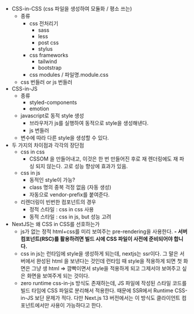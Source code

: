 - CSS-in-CSS (css 파일을 생성하여 모듈화 / 평소 쓰는)
  - 종류
    - css 전처리기
      - sass
      - less
      - post css
      - stylus
    - css frameworks
      - tailwind
      - bootstrap
    - css modules / 파일명.module.css
  - css 번들러 or js 번들러
- CSS-in-JS
  - 종류
    - styled-components
    - emotion
  - javascript로 동적 style 생성
    - 브라우저가 js를 실행하여 동적으로 style을 생성해낸다.
    - js 번들러
  - 변수에 따라 다른 style을 생성할 수 있다.
- 두 가지의 차이점과 각각의 장단점
  - css in css
    - CSSOM 을 만들어내고, 이것은 한 번 만들어진 후로 재 렌더링에도 재 파싱 되지 않는다. 고로 성능 향상에 효과가 있음.
  - css in js
    - 동적인 style이 가능?
    - class 명의 중복 걱정 없음 (자동 생성)
    - 자동으로 vendor-prefix를 붙여준다.
  - 리렌더링이 빈번한 컴포넌트의 경우
    - 정적 스타일 : css in css 사용
    - 동적 스타일 : css in js, but 성능 고려
- NextJS는 왜 CSS in CSS를 선호하는가
  - js가 없는 정적 html+css를 미리 보여주는 pre-rendering을 사용한다.
    **- 서버 컴포넌트(RSC)를 활용하려면 빌드 시에 CSS 파일이 사전에 준비되어야 합니다.**
  - css in js는 런타임에 style을 생성하게 되는데, nextjs는 ssr이다. 그 말은 서버에서 완성된 html 을 보낸다는 것인데 런타임 때 style을 적용하게 되면 첫 화면은 그냥 생 html => 깜빡이면서 style을 적용하게 되고 그제서야 보여주고 싶은 화면을 보여주게 되는 것이다.
  - zero runtime css-in-js 방식도 존재하는데, JS 파일에 작성된 스타일 코드를 빌드 타임에 CSS 파일로 분리해서 적용한다. 때문에 SSR에서 Runtime CSS-in-JS 보단 문제가 적다. 다만 Next.js 13 버전에서는 이 방식도 클라이언트 컴포넌트에서만 사용이 가능하다고 한다.
